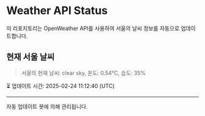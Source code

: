
# Weather API Status

이 리포지토리는 OpenWeather API를 사용하여 서울의 날씨 정보를 자동으로 업데이트합니다.

## 현재 서울 날씨
> 서울의 현재 날씨: clear sky, 온도: 0.54°C, 습도: 35%

⏳ 업데이트 시간: 2025-02-24 11:12:40 (UTC)

---
자동 업데이트 봇에 의해 관리됩니다.
